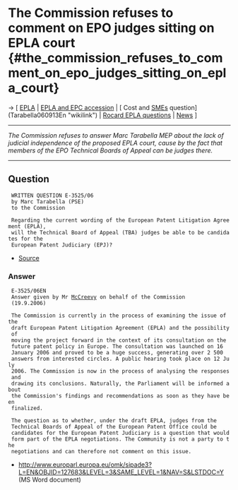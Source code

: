 # The Commission refuses to comment on EPO judges sitting on EPLA court {#the_commission_refuses_to_comment_on_epo_judges_sitting_on_epla_court}

-\> \[ [ EPLA](EplaEn "wikilink") \| [ EPLA and EPC
accession](Tarabella060908En "wikilink") \| [ Cost and
[SMEs](SMEs "wikilink") question](Tarabella060913En "wikilink") \| [
Rocard EPLA questions](Rocard060915En "wikilink") \|
[News](http://press.ffii.org/Software_patent_news "wikilink") \]

------------------------------------------------------------------------

*The Commission refuses to answer Marc Tarabella MEP about the lack of
judicial independence of the proposed EPLA court, cause by the fact that
members of the EPO Technical Boards of Appeal can be judges there.*

------------------------------------------------------------------------

## Question

` WRITTEN QUESTION E-3525/06`\
` by Marc Tarabella (PSE) `\
` to the Commission`

` Regarding the current wording of the European Patent Litigation Agreement (EPLA),`\
` will the Technical Board of Appeal (TBA) judges be able to be candidates for the`\
` European Patent Judiciary (EPJ)?`

-   [Source](http://www.europarl.europa.eu/omk/sipade3?SAME_LEVEL=1&LEVEL=3&NAV=S&LSTDOC=Y&DETAIL=&PUBREF=-//EP//TEXT+WQ+E-2006-3525+0+DOC+XML+V0//EN "wikilink")

### Answer

` E-3525/06EN`\
` Answer given by Mr `[`McCreevy`](McCreevy "wikilink")` on behalf of the Commission`\
` (19.9.2006)`

` The Commission is currently in the process of examining the issue of the`\
` draft European Patent Litigation Agreement (EPLA) and the possibility of`\
` moving the project forward in the context of its consultation on the`\
` future patent policy in Europe. The consultation was launched on 16`\
` January 2006 and proved to be a huge success, generating over 2 500`\
` answers from interested circles. A public hearing took place on 12 July`\
` 2006. The Commission is now in the process of analysing the responses and`\
` drawing its conclusions. Naturally, the Parliament will be informed about`\
` the Commission's findings and recommendations as soon as they have been`\
` finalized.`

` The question as to whether, under the draft EPLA, judges from the`\
` Technical Boards of Appeal of the European Patent Office could be`\
` candidates for the European Patent Judiciary is a question that would`\
` form part of the EPLA negotiations. The Community is not a party to the`\
` negotiations and can therefore not comment on this issue.`

-   <http://www.europarl.europa.eu/omk/sipade3?L=EN&OBJID=127683&LEVEL=3&SAME_LEVEL=1&NAV=S&LSTDOC=Y>
    (MS Word document)
